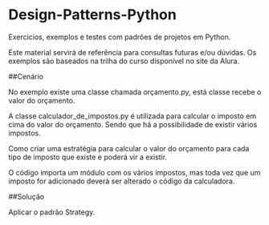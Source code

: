 # Design-Patterns-Python

Exercicios, exemplos e testes com padrões de projetos em Python.

Este material servirá de referência para consultas futuras e/ou dúvidas.
Os exemplos são baseados na trilha do curso disponível no site da Alura.

##Cenário

No exemplo existe uma classe chamada orçamento.py, está classe recebe o valor do orçamento.

A classe calculador_de_impostos.py é utilizada para calcular o imposto em cima do valor do orçamento. Sendo que
há a possibilidade de existir vários impostos.

Como criar uma estratégia para calcular o valor do orçamento para cada tipo de imposto que existe e poderá vir a existir.


O código importa um módulo com os vários impostos, mas toda vez que um imposto for adicionado deverá ser alterado
 o código da calculadora.


 ##Solução

 Aplicar o padrão Strategy.